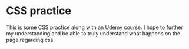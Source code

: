 # CSS practice

This is some CSS practice along with an Udemy course. I hope to further my understanding and be able to truly understand what happens on the page regarding css. 